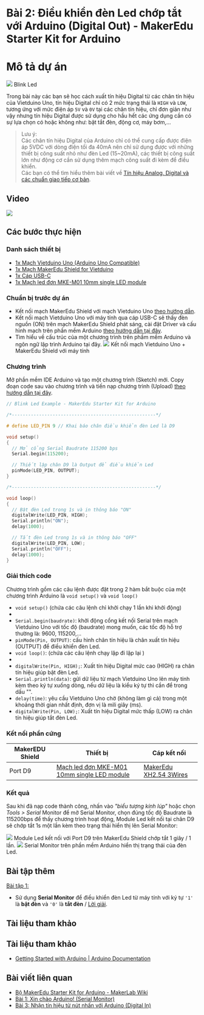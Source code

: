# Bài 2: Điều khiển đèn Led chớp tắt với Arduino (Digital Out) - MakerEdu Starter Kit for Arduino

# Mô tả dự án

![](/ex/less02/image/01_750px-Blink_Led.jpg)
Blink Led

Trong bài này các bạn sẽ học cách xuất tín hiệu Digital từ các chân tín hiệu của Vietduino Uno, tín hiệu Digital chỉ có 2 mức trạng thái là `HIGH` và `LOW`, tương ứng với mức điện áp `5V` và `0V` tại các chân tín hiệu, chỉ đơn giản như vậy nhưng tín hiệu Digital được sử dụng cho hầu hết các ứng dụng cần có sự lựa chọn có hoặc không như: bật tắt đèn, động cơ, máy bơm,...

> Lưu ý:  
 Các chân tín hiệu Digital của Arduino chỉ có thể cung cấp được điện áp 5VDC với dòng điện tối đa 40mA nên chỉ sử dụng được với những thiết bị công suất nhỏ như đèn Led (15~20mA), các thiết bị công suất lớn như động cơ cần sử dụng thêm mạch công suất đi kèm để điều khiển.  
Các bạn có thể tìm hiểu thêm bài viết về [Tín hiệu Analog, Digital và các chuẩn giao tiếp cơ bản]().

## Video

[![](/ex/less02/image/02_video.png)](https://youtu.be/wrWSUBqg77A)

## Các bước thực hiện

### Danh sách thiết bị

- [1x Mạch Vietduino Uno (Arduino Uno Compatible)](https://makerlab.vn/vuno)
- [1x Mạch MakerEdu Shield for Vietduino](https://makerlab.vn/vietduinosd)
- [1x Cáp USB-C](https://hshop.vn/cap-usb-type-c)
- [1x Mạch led đơn MKE-M01 10mm single LED module](https://makerlab.vn/mkem01)

### Chuẩn bị trước dự án

- Kết nối mạch MakerEdu Shield với mạch Vietduino Uno [theo hướng dẫn](https://makerlab.vn/vietduinosd).
- Kết nối mạch Vietduino Uno với máy tính qua cáp USB-C sẽ thấy đèn nguồn (ON) trên mạch MakerEdu Shield phát sáng, cài đặt Driver và cấu hình mạch trên phần mềm Arduino [theo hướng dẫn tại đây](https://makerlab.vn/vuno).
- Tìm hiểu về cấu trúc của một chương trình trên phầm mềm Arduino và ngôn ngữ lập trình Arduino tại đây.
![](/ex/less02/image/03_.jpg)
Kết nối mạch Vietduino Uno + MakerEdu Shield với máy tính

### Chương trình

Mở phần mềm IDE Arduino và tạo một chương trình (Sketch) mới.
Copy đoạn code sau vào chương trình và tiến nạp chương trình (Upload) [theo hướng dẫn tại đây](https://makerlab.vn/vuno).

```ino
// Blink Led Example - MakerEdu Starter Kit for Arduino

/*-----------------------------------------------------*/

# define LED_PIN 9 // Khai báo chân điều khiển đèn Led là D9

void setup()
{
  // Mở cổng Serial Baudrate 115200 bps
  Serial.begin(115200);

  // Thiết lập chân D9 là Output để điều khiển Led
  pinMode(LED_PIN, OUTPUT);
}

/*-----------------------------------------------------*/

void loop()
{
  // Bật đèn Led trong 1s và in thông báo "ON"
  digitalWrite(LED_PIN, HIGH);
  Serial.println("ON");
  delay(1000);

  // Tắt đèn Led trong 1s và in thông báo "OFF"
  digitalWrite(LED_PIN, LOW);
  Serial.println("OFF");
  delay(1000);
}
```

### Giải thích code

Chương trình gồm các câu lệnh được đặt trong 2 hàm bắt buộc của một chương trình Arduino là `void setup()` và `void loop()`

- `void setup()` (chứa các câu lệnh chỉ khởi chạy 1 lần khi khởi động)
-
- `Serial.begin(baudrate)`: khởi động cổng kết nối Serial trên mạch Vietduino Uno với tốc độ (baudrate) mong muốn, các tốc độ hỗ trợ thường là: 9600, 115200,...
- `pinMode(Pin, OUTPUT)`: cấu hình chân tín hiệu là chân xuất tín hiệu (OUTPUT) để điều khiển đèn Led.
- `void loop()`: (chứa các câu lệnh chạy lặp đi lặp lại )
-
- `digitalWrite(Pin, HIGH);`: Xuất tín hiệu Digital mức cao (HIGH) ra chân tín hiệu giúp bật đèn Led.
- `Serial.println(data)`: gửi dữ liệu từ mạch Vietduino Uno lên máy tính kèm theo ký tự xuống dòng, nếu dữ liệu là kiểu ký tự thì cần để trong dấu "".
- `delay(time)`: yêu cầu Vietduino Uno chờ (không làm gì cả) trong một khoảng thời gian nhất định, đơn vị là mili giây (ms).
- `digitalWrite(Pin, LOW);`: Xuất tín hiệu Digital mức thấp (LOW) ra chân tín hiệu giúp tắt đèn Led.

### Kết nối phần cứng

<table><thead>
  <tr>
    <th>MakerEDU Shield</th>
    <th>Thiết bị</th>
    <th>Cáp kết nối</th>
  </tr></thead>
<tbody>
  <tr>
    <td>Port D9</td>
    <td><a href="https://wiki.makerlab.vn/index.php/M%E1%BA%A1ch_led_%C4%91%C6%A1n_MKE-M01_10mm_single_LED_module">Mạch led đơn MKE-M01 10mm single LED module</a></td>
    <td><a href="https://hshop.vn/products/cap-ket-noi-makeredu-xh2-54-3wires-20cm-cable">MakerEdu XH2.54 3Wires</a></td>
  </tr>
</tbody>
</table>

### Kết quả

Sau khi đã nạp code thành công, nhấn vào *"biểu tượng kính lúp"* hoặc chọn *Tools > Serial* Monitor để mở Serial Monitor, chọn đúng tốc độ Baudrate là 115200bps để thấy chương trình hoạt động, Module Led kết nối tại chân D9 sẽ chớp tắt 1s một lần kèm theo trạng thái hiển thị lên Serial Monitor:

![](/ex/less02/image/04_.jpg)
Module Led kết nối với Port D9 trên MakerEdu Shield chớp tắt 1 giây / 1 lần.
![](/ex/less02/image/05_1050px-Screenshot_2023-07-08_at_17.05.57.png)
Serial Monitor trên phần mềm Arduino hiển thị trạng thái của đèn Led.

## Bài tập thêm

<ins>Bài tập 1:</ins>

- Sử dụng **Serial Monitor** để điều khiển đèn Led từ máy tính với ký tự `'1'` là **bật đèn** và `'0'` là **tắt đèn** / [Lời giải](/solution/README.md).

## Tài liệu tham khảo

## Tài liệu tham khảo

- [Getting Started with Arduino | Arduino Documentation](https://docs.arduino.cc/learn/starting-guide/getting-started-arduino)

## Bài viết liên quan

- [Bộ MakerEdu Starter Kit for Arduino - MakerLab Wiki](/README.md)
- [Bài 1: Xin chào Arduino! (Serial Monitor)](/ex/less01/README.md)
- [Bài 3: Nhận tín hiệu từ nút nhấn với Arduino (Digital In)](/ex/less03/README.md)

